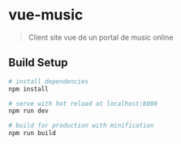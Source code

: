 
# vue-music

> Client site vue de un portal de music online

## Build Setup

``` bash
# install dependencies
npm install

# serve with hot reload at localhost:8080
npm run dev

# build for production with minification
npm run build
```
